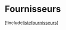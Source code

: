 # Fournisseurs

[!include[listefournisseurs](fournisseurs.listefournisseurs.autogen.md)]































































